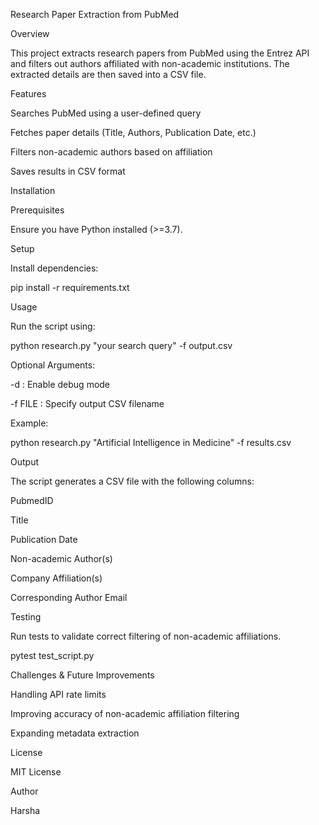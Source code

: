 Research Paper Extraction from PubMed

Overview

This project extracts research papers from PubMed using the Entrez API and filters out authors affiliated with non-academic institutions. The extracted details are then saved into a CSV file.

Features

Searches PubMed using a user-defined query

Fetches paper details (Title, Authors, Publication Date, etc.)

Filters non-academic authors based on affiliation

Saves results in CSV format

Installation

Prerequisites

Ensure you have Python installed (>=3.7).

Setup

Install dependencies:

pip install -r requirements.txt

Usage

Run the script using:

python research.py "your search query" -f output.csv

Optional Arguments:

-d : Enable debug mode

-f FILE : Specify output CSV filename

Example:

python research.py "Artificial Intelligence in Medicine" -f results.csv

Output

The script generates a CSV file with the following columns:

PubmedID

Title

Publication Date

Non-academic Author(s)

Company Affiliation(s)

Corresponding Author Email

Testing

Run tests to validate correct filtering of non-academic affiliations.

pytest test_script.py

Challenges & Future Improvements

Handling API rate limits

Improving accuracy of non-academic affiliation filtering

Expanding metadata extraction

License

MIT License

Author

Harsha

